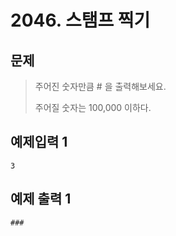 # 2046. 스탬프 찍기
## 문제
> 주어진 숫자만큼 # 을 출력해보세요.
> 
> 주어질 숫자는 100,000 이하다.
## 예제입력 1
```
3
```
## 예제 출력 1
```
###
```